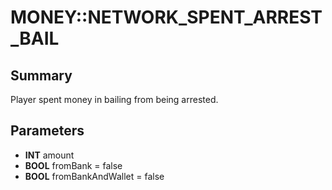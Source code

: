 # MONEY::NETWORK_SPENT_ARREST_BAIL

## Summary
Player spent money in bailing from being arrested.

## Parameters
* **INT** amount
* **BOOL** fromBank = false
* **BOOL** fromBankAndWallet = false